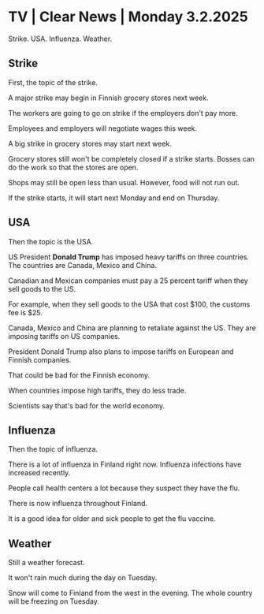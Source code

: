 # TV \| Clear News \| Monday 3.2.2025

Strike. USA. Influenza. Weather.

## Strike

First, the topic of the strike.

A major strike may begin in Finnish grocery stores next week.

The workers are going to go on strike if the employers don't pay more.

Employees and employers will negotiate wages this week.

A big strike in grocery stores may start next week.

Grocery stores still won't be completely closed if a strike starts. Bosses can do the work so that the stores are open.

Shops may still be open less than usual. However, food will not run out.

If the strike starts, it will start next Monday and end on Thursday.

## USA

Then the topic is the USA.

US President **Donald Trump** has imposed heavy tariffs on three countries. The countries are Canada, Mexico and China.

Canadian and Mexican companies must pay a 25 percent tariff when they sell goods to the US.

For example, when they sell goods to the USA that cost $100, the customs fee is $25.

Canada, Mexico and China are planning to retaliate against the US. They are imposing tariffs on US companies.

President Donald Trump also plans to impose tariffs on European and Finnish companies.

That could be bad for the Finnish economy.

When countries impose high tariffs, they do less trade.

Scientists say that's bad for the world economy.

## Influenza

Then the topic of influenza.

There is a lot of influenza in Finland right now. Influenza infections have increased recently.

People call health centers a lot because they suspect they have the flu.

There is now influenza throughout Finland.

It is a good idea for older and sick people to get the flu vaccine.

## Weather

Still a weather forecast.

It won't rain much during the day on Tuesday.

Snow will come to Finland from the west in the evening. The whole country will be freezing on Tuesday.

